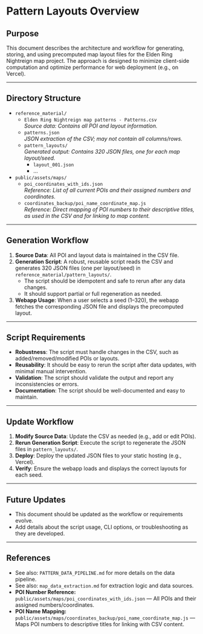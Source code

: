 # Pattern Layouts Overview

## Purpose
This document describes the architecture and workflow for generating, storing, and using precomputed map layout files for the Elden Ring Nightreign map project. The approach is designed to minimize client-side computation and optimize performance for web deployment (e.g., on Vercel).

---

## Directory Structure

- `reference_material/`
  - `Elden Ring Nightreign map patterns - Patterns.csv`  
    _Source data: Contains all POI and layout information._
  - `patterns.json`  
    _JSON extraction of the CSV; may not contain all columns/rows._
  - `pattern_layouts/`  
    _Generated output: Contains 320 JSON files, one for each map layout/seed._
    - `layout_001.json`
    - ...
- `public/assets/maps/`
  - `poi_coordinates_with_ids.json`  
    _Reference: List of all current POIs and their assigned numbers and coordinates._
  - `coordinates_backup/poi_name_coordinate_map.js`  
    _Reference: Direct mapping of POI numbers to their descriptive titles, as used in the CSV and for linking to map content._

---

## Generation Workflow

1. **Source Data**: All POI and layout data is maintained in the CSV file.
2. **Generation Script**: A robust, reusable script reads the CSV and generates 320 JSON files (one per layout/seed) in `reference_material/pattern_layouts/`.
    - The script should be idempotent and safe to rerun after any data changes.
    - It should support partial or full regeneration as needed.
3. **Webapp Usage**: When a user selects a seed (1–320), the webapp fetches the corresponding JSON file and displays the precomputed layout.

---

## Script Requirements
- **Robustness**: The script must handle changes in the CSV, such as added/removed/modified POIs or layouts.
- **Reusability**: It should be easy to rerun the script after data updates, with minimal manual intervention.
- **Validation**: The script should validate the output and report any inconsistencies or errors.
- **Documentation**: The script should be well-documented and easy to maintain.

---

## Update Workflow
1. **Modify Source Data**: Update the CSV as needed (e.g., add or edit POIs).
2. **Rerun Generation Script**: Execute the script to regenerate the JSON files in `pattern_layouts/`.
3. **Deploy**: Deploy the updated JSON files to your static hosting (e.g., Vercel).
4. **Verify**: Ensure the webapp loads and displays the correct layouts for each seed.

---

## Future Updates
- This document should be updated as the workflow or requirements evolve.
- Add details about the script usage, CLI options, or troubleshooting as they are developed.

---

## References
- See also: `PATTERN_DATA_PIPELINE.md` for more details on the data pipeline.
- See also: `map_data_extraction.md` for extraction logic and data sources.
- **POI Number Reference:** `public/assets/maps/poi_coordinates_with_ids.json` — All POIs and their assigned numbers/coordinates.
- **POI Name Mapping:** `public/assets/maps/coordinates_backup/poi_name_coordinate_map.js` — Maps POI numbers to descriptive titles for linking with CSV content. 
